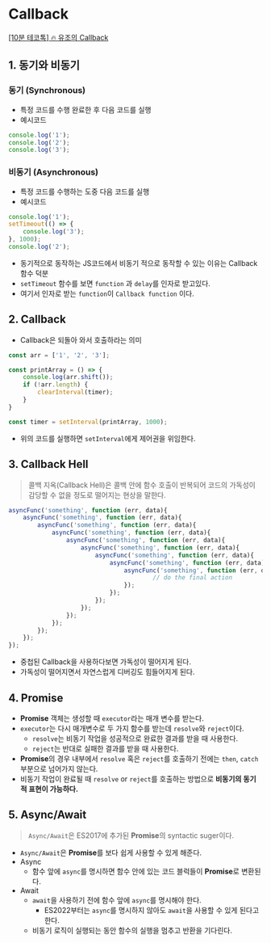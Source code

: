 # Callback

[[10분 테코톡] 🔥 유조의 Callback](https://www.youtube.com/watch?v=wvEYG6ydAGg&list=PLkfxusmKmLsNDGmER2tmrslpPOTfKhE7j&index=85&t=504s)

## 1. 동기와 비동기

### 동기 (Synchronous)

- 특정 코드를 수행 완료한 후 다음 코드를 실행
- 예시코드

```jsx
console.log('1');
console.log('2');
console.log('3');
```

### 비동기 (Asynchronous)

- 특정 코드를 수행하는 도중 다음 코드를 실행
- 예시코드

```jsx
console.log('1');
setTimeout(() => {
	console.log('3');
}, 1000);
console.log('2');
```

- 동기적으로 동작하는 JS코드에서 비동기 적으로 동작할 수 있는 이유는 Callback 함수 덕분
- `setTimeout` 함수를 보면 `function` 과 `delay`를 인자로 받고있다.
- 여기서 인자로 받는 `function`이 `Callback function` 이다.

## 2. Callback

- Callback은 되돌아 와서 호출하라는 의미

```jsx
const arr = ['1', '2', '3'];

const printArray = () => {
	console.log(arr.shift());
	if (!arr.length) {
		clearInterval(timer);
	}
}

const timer = setInterval(printArray, 1000);
```

- 위의 코드를 실행하면 `setInterval`에게 제어권을 위임한다.

## 3. Callback Hell

> 콜백 지옥(Callback Hell)은 콜백 안에 함수 호출이 반복되어 코드의 가독성이 감당할 수 없을 정도로 떨어지는 현상을 말한다.
> 

```jsx
asyncFunc('something', function (err, data){
	asyncFunc('something', function (err, data){
		asyncFunc('something', function (err, data){
			asyncFunc('something', function (err, data){
				asyncFunc('something', function (err, data){
					asyncFunc('something', function (err, data){
						asyncFunc('something', function (err, data){
							asyncFunc('something', function (err, data){
								asyncFunc('something', function (err, data){
										// do the final action
								});
							});
						});
					});
				});
			});
		});
	});
});
```

- 중첩된 Callback을 사용하다보면 가독성이 떨어지게 된다.
- 가독성이 떨어지면서 자연스럽게 디버깅도 힘들어지게 된다.

## 4. Promise

- **Promise** 객체는 생성할 때 `executor`라는 매개 변수를 받는다.
- `executor`는 다시 매개변수로 두 가지 함수를 받는데 `resolve`와 `reject`이다.
    - `resolve`는 비동기 작업을 성공적으로 완료한 결과를 받을 때 사용한다.
    - `reject`는 반대로 실패한 결과를 받을 때 사용한다.
- **Promise**의 경우 내부에서 `resolve` 혹은 `reject`를 호출하기 전에는 `then`, `catch` 부분으로 넘어가지 않는다.
- 비동기 작업이 완료될 때 `resolve` or `reject`를 호출하는 방법으로 **비동기의 동기적 표현이 가능하다.**

## 5. Async/Await

> `Async/Await`은 ES2017에 추가된 **Promise**의 syntactic suger이다.
> 
- `Async/Await`은 **Promise**를 보다 쉽게 사용할 수 있게 해준다.
- Async
    - 함수 앞에 `async`를 명시하면 함수 안에 있는 코드 블럭들이 **Promise**로 변환된다.
- Await
    - `await`을 사용하기 전에 함수 앞에 `async`를 명시해야 한다.
        - ES2022부터는 `async`를 명시하지 않아도 `await`을 사용할 수 있게 된다고 한다.
    - 비동기 로직이 실행되는 동안 함수의 실행을 멈추고 반환을 기다린다.